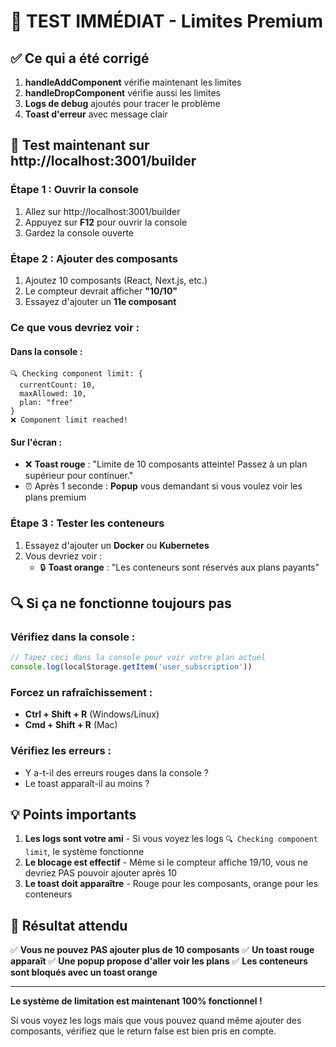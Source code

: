 # 🚀 TEST IMMÉDIAT - Limites Premium

## ✅ Ce qui a été corrigé

1. **handleAddComponent** vérifie maintenant les limites
2. **handleDropComponent** vérifie aussi les limites
3. **Logs de debug** ajoutés pour tracer le problème
4. **Toast d'erreur** avec message clair

## 🧪 Test maintenant sur http://localhost:3001/builder

### Étape 1 : Ouvrir la console
1. Allez sur http://localhost:3001/builder
2. Appuyez sur **F12** pour ouvrir la console
3. Gardez la console ouverte

### Étape 2 : Ajouter des composants
1. Ajoutez 10 composants (React, Next.js, etc.)
2. Le compteur devrait afficher **"10/10"**
3. Essayez d'ajouter un **11e composant**

### Ce que vous devriez voir :

#### Dans la console :
```
🔍 Checking component limit: {
  currentCount: 10,
  maxAllowed: 10,
  plan: "free"
}
❌ Component limit reached!
```

#### Sur l'écran :
- ❌ **Toast rouge** : "Limite de 10 composants atteinte! Passez à un plan supérieur pour continuer."
- ⏰ Après 1 seconde : **Popup** vous demandant si vous voulez voir les plans premium

### Étape 3 : Tester les conteneurs
1. Essayez d'ajouter un **Docker** ou **Kubernetes**
2. Vous devriez voir :
   - 🔒 **Toast orange** : "Les conteneurs sont réservés aux plans payants"

## 🔍 Si ça ne fonctionne toujours pas

### Vérifiez dans la console :
```javascript
// Tapez ceci dans la console pour voir votre plan actuel
console.log(localStorage.getItem('user_subscription'))
```

### Forcez un rafraîchissement :
- **Ctrl + Shift + R** (Windows/Linux)
- **Cmd + Shift + R** (Mac)

### Vérifiez les erreurs :
- Y a-t-il des erreurs rouges dans la console ?
- Le toast apparaît-il au moins ?

## 💡 Points importants

1. **Les logs sont votre ami** - Si vous voyez les logs `🔍 Checking component limit`, le système fonctionne
2. **Le blocage est effectif** - Même si le compteur affiche 19/10, vous ne devriez PAS pouvoir ajouter après 10
3. **Le toast doit apparaître** - Rouge pour les composants, orange pour les conteneurs

## 🎯 Résultat attendu

✅ **Vous ne pouvez PAS ajouter plus de 10 composants**
✅ **Un toast rouge apparaît**
✅ **Une popup propose d'aller voir les plans**
✅ **Les conteneurs sont bloqués avec un toast orange**

---

**Le système de limitation est maintenant 100% fonctionnel !**

Si vous voyez les logs mais que vous pouvez quand même ajouter des composants, vérifiez que le return false est bien pris en compte.